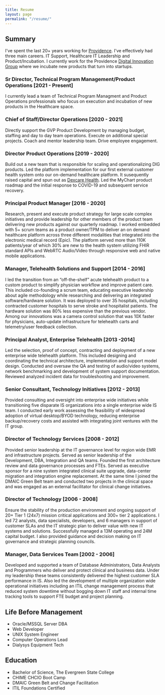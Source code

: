 ```yaml
---
title: Resume
layout: page
permalink: "/resume/"
---
```

## Summary
I've spent the last 20+ years working for [Providence](https://providence.org).  I've effectively had three main careers.  IT Support, Healthcare IT Leadership and Product/Incubation.  I currently work for the Providence [Digital Innovation Group](https://www.providence-dig.org/) where we incubate new products that turn into startups.

### Sr Director, Technical Program Management/Product Operations [2021 - Present]
I currently lead a team of Technical Program Managment and Product Operations professionals who focus on execution and incubation of new products in the Healthcare space.

### Chief of Staff/Director Operations [2020 - 2021]
Directly support the GVP Product Development by managing budget, staffing and day to day team operations.  Execute on additional special projects.  Coach and mentor leadership team.  Drive employee engagement.  

### Director Product Operations [2019 - 2020]
Build out a new team that is responsible for scaling and operationalizing DIG products.  Led the platform implementation for our first external customer health system onto our on-demand healthcare platform.  It susequently raised capital and spun out as [Dexcare Health](https://www.dexcarehealth.com/).  Led the MyChart product roadmap and the initial response to COVID-19 and subsequent service recovery.  

### Principal Product Manager [2016 - 2020]
Research, present and execute product strategy for large scale complex initiatives and provide leadership for other members of the product team delivering new products against our quarterly roadmap.  I worked embedded with 5+ scrum teams as a product owner/TPM to deliver an on demand healthcare platform across three different modalities that integrated into the electronic medical record (Epic).  The platform served more than 110K patients/year of which 30% are new to the health system utilizing FHIR standard APIs and WebRTC Audio/Video through responsive web and native mobile applications.

### Manager, Telehealth Solutions and Support [2014 - 2016]
I led the transition from an “off-the-shelf” acute telehealth product to a custom product to simplify physician workflow and improve patient care.  This included co-founding a scrum team, educating executive leadership about agile methodology while researching and delivering an integrated software/hardware solution.  It was deployed to over 35 hospitals, including contracted customer hospitals to serve stroke and hospitalist patients.  The hardware solution was 80% less expensive than the previous vendor.  Among our innovations was a camera control solution that was 10X faster for physicians, auto-update infrastructure for telehealth carts and telemetry/user feedback collection.

### Principal Analyst, Enterprise Telehealth [2013 -2014]
Led the selection, proof of concept, contracting and deployment of a new enterprise wide telehealth platform.  This included designing and coordinating the technical architecture, implementation and support model design.  Conducted and oversaw the QA and testing of audio/video systems, network benchmarking and development of system support documentation.  Reviewed analyzed incident data for troubleshooting and improvement.  

### Senior Consultant, Technology Initiatives [2012 - 2013]
Provided consulting and oversight into enterprise wide initiatives while transitioning five disparate IS organizations into a single enterprise wide IS team.  I conducted early work assessing the feasibility of widespread adoption of virtual desktop/BYOD technology, reducing enterprise backup/recovery costs and assisted with integrating joint ventures with the IT group.

### Director of Technology Services [2008 - 2012]
Provided senior leadership at the IT governance level for region wide EMR and infrastructure projects.  Served as senior leadership of the Development, DBA, Integration and QA teams.  Founded the first architecture review and data governance processes and FTEs.  Served as executive sponsor for a nine system integrated clinical suite upgrade, data-center migration and integration engine replacement.  At the same time I joined the DMAIC Green Belt team and conducted two projects in the clinical space and was engaged as an external facilitator for clinical change initiatives.

### Director of Technology [2006 - 2008]
Ensure the stability of the production environment and ongoing support of 20+ Tier 1 (24x7) mission critical applications and 300+ tier 2 applications. I led 72 analysts, data specialists, developers, and 6 managers in support of customer SLAs and the IT strategic plan to deliver value with new IT systems and solutions.  Successfully managed a 13M operating and 24M capital budget.  I also provided guidance and decision making on IT governance and strategic planning councils.

### Manager, Data Services Team [2002 - 2006]
Developed and supported a team of Database Administrators, Data Analysts and Programmers who deliver and protect clinical and business data.  Under my leadership these teams consistently delivered the highest customer SLA performance in IS.  Also led the development of multiple organization wide operational initiatives including an ITIL change management process that reduced system downtime without bogging down IT staff and internal time tracking tools to support FTE budget and project planning.

## Life Before Management
* Oracle/MSSQL Server DBA
* Web Developer
* UNIX System Engineer
* Computer Operations Lead
* Dialysys Equipment Tech 

## Education
* Bachelor of Science, The Evergreen State College
* CHIME CHCIO Boot Camp
* DMAIC Green Belt and Change Facilitation
* ITIL Foundations Certified
